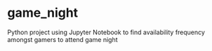 # game_night
Python project using Jupyter Notebook to find availability frequency amongst gamers to attend game night
